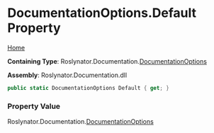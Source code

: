<a name="_top"></a>

# DocumentationOptions\.Default Property

[Home](../../../../README.md#_top)

**Containing Type**: Roslynator\.Documentation\.[DocumentationOptions](../README.md#_top)

**Assembly**: Roslynator\.Documentation\.dll

```csharp
public static DocumentationOptions Default { get; }
```

### Property Value

Roslynator\.Documentation\.[DocumentationOptions](../README.md#_top)

